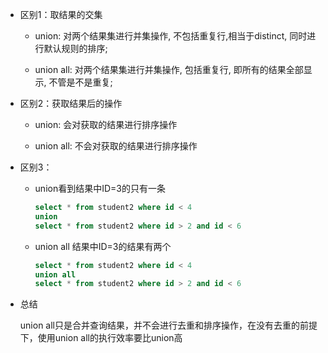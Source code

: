-     
    区别1：取结果的交集
    
    -   union: 对两个结果集进行并集操作, 不包括重复行,相当于distinct, 同时进行默认规则的排序;
        
    -   union all: 对两个结果集进行并集操作, 包括重复行, 即所有的结果全部显示, 不管是不是重复;
        
-   区别2：获取结果后的操作
    
    -   union: 会对获取的结果进行排序操作
        
    -   union all: 不会对获取的结果进行排序操作
        
-   区别3：
    
    -   union看到结果中ID=3的只有一条
		```sql
		select * from student2 where id < 4  
        union  
        select * from student2 where id > 2 and id < 6
		```
        
    -   union all 结果中ID=3的结果有两个
        
		```sql
		select * from student2 where id < 4  
        union all  
        select * from student2 where id > 2 and id < 6
		```
        
-   总结
    
    union all只是合并查询结果，并不会进行去重和排序操作，在没有去重的前提下，使用union all的执行效率要比union高